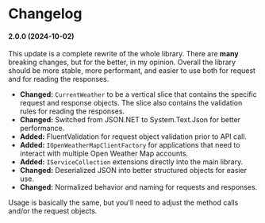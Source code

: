 # Changelog

#### 2.0.0 (2024-10-02)

This update is a complete rewrite of the whole library. There are **many** breaking changes, but for the better, in my opinion. Overall the library should be more stable, more performant, and easier to use both for request and for reading the responses.

- **Changed:** `CurrentWeather` to be a vertical slice that contains the specific request and response objects. The slice also contains the validation rules for reading the responses.
- **Changed:** Switched from JSON.NET to System.Text.Json for better performance.
- **Added:** FluentValidation for request object validation prior to API call.
- **Added:** `IOpenWeatherMapClientFactory` for applications that need to interact with multiple Open Weather Map accounts.
- **Added:** `IServiceCollection` extensions directly into the main library.
- **Changed:** Deserialized JSON into better structured objects for easier use.
- **Changed:** Normalized behavior and naming for requests and responses.

Usage is basically the same, but you'll need to adjust the method calls and/or the request objects.
